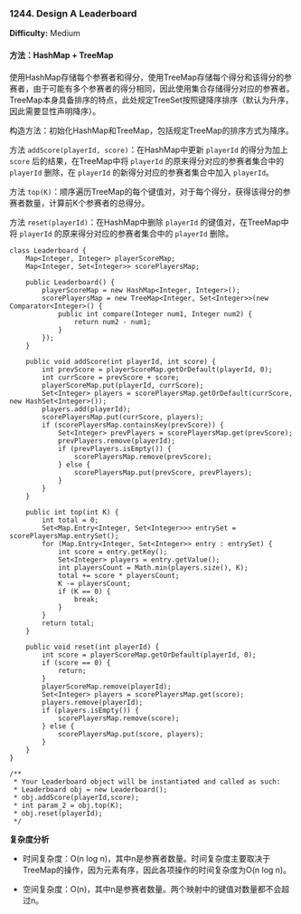 ### 1244. Design A Leaderboard

**Difficulty:** Medium

#### 方法：HashMap + TreeMap

使用HashMap存储每个参赛者和得分，使用TreeMap存储每个得分和该得分的参赛者，由于可能有多个参赛者的得分相同，因此使用集合存储得分对应的参赛者。TreeMap本身具备排序的特点，此处规定TreeSet按照键降序排序（默认为升序，因此需要显性声明降序）。

构造方法：初始化HashMap和TreeMap，包括规定TreeMap的排序方式为降序。

方法 `addScore(playerId, score)`：在HashMap中更新 `playerId` 的得分为加上 `score` 后的结果，在TreeMap中将 `playerId` 的原来得分对应的参赛者集合中的 `playerId` 删除，在 `playerId` 的新得分对应的参赛者集合中加入 `playerId`。

方法 `top(K)`：顺序遍历TreeMap的每个键值对，对于每个得分，获得该得分的参赛者数量，计算前K个参赛者的总得分。

方法 `reset(playerId)`：在HashMap中删除 `playerId` 的键值对，在TreeMap中将 `playerId` 的原来得分对应的参赛者集合中的 `playerId` 删除。

```
class Leaderboard {
    Map<Integer, Integer> playerScoreMap;
    Map<Integer, Set<Integer>> scorePlayersMap;

    public Leaderboard() {
        playerScoreMap = new HashMap<Integer, Integer>();
        scorePlayersMap = new TreeMap<Integer, Set<Integer>>(new Comparator<Integer>() {
            public int compare(Integer num1, Integer num2) {
                return num2 - num1;
            }
        });
    }
    
    public void addScore(int playerId, int score) {
        int prevScore = playerScoreMap.getOrDefault(playerId, 0);
        int currScore = prevScore + score;
        playerScoreMap.put(playerId, currScore);
        Set<Integer> players = scorePlayersMap.getOrDefault(currScore, new HashSet<Integer>());
        players.add(playerId);
        scorePlayersMap.put(currScore, players);
        if (scorePlayersMap.containsKey(prevScore)) {
            Set<Integer> prevPlayers = scorePlayersMap.get(prevScore);
            prevPlayers.remove(playerId);
            if (prevPlayers.isEmpty()) {
                scorePlayersMap.remove(prevScore);
            } else {
                scorePlayersMap.put(prevScore, prevPlayers);
            }
        }
    }
    
    public int top(int K) {
        int total = 0;
        Set<Map.Entry<Integer, Set<Integer>>> entrySet = scorePlayersMap.entrySet();
        for (Map.Entry<Integer, Set<Integer>> entry : entrySet) {
            int score = entry.getKey();
            Set<Integer> players = entry.getValue();
            int playersCount = Math.min(players.size(), K);
            total += score * playersCount;
            K -= playersCount;
            if (K == 0) {
                break;
            }
        }
        return total;
    }
    
    public void reset(int playerId) {
        int score = playerScoreMap.getOrDefault(playerId, 0);
        if (score == 0) {
            return;
        }
        playerScoreMap.remove(playerId);
        Set<Integer> players = scorePlayersMap.get(score);
        players.remove(playerId);
        if (players.isEmpty()) {
            scorePlayersMap.remove(score);
        } else {
            scorePlayersMap.put(score, players);
        }
    }
}

/**
 * Your Leaderboard object will be instantiated and called as such:
 * Leaderboard obj = new Leaderboard();
 * obj.addScore(playerId,score);
 * int param_2 = obj.top(K);
 * obj.reset(playerId);
 */
```

**复杂度分析**

- 时间复杂度：O(n log n)，其中n是参赛者数量。时间复杂度主要取决于TreeMap的操作，因为元素有序，因此各项操作的时间复杂度为O(n log n)。

- 空间复杂度：O(n)，其中n是参赛者数量。两个映射中的键值对数量都不会超过n。
